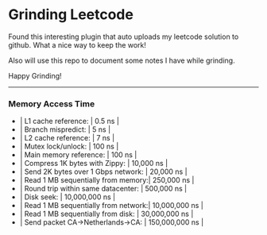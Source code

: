 # Grinding Leetcode

Found this interesting plugin that auto uploads my leetcode solution to github. What a nice way to keep the work!

Also will use this repo to document some notes I have while grinding.

Happy Grinding!

---
### Memory Access Time
- | L1 cache reference:                |           0.5 ns |
- | Branch mispredict:                 |             5 ns |
- | L2 cache reference:                |             7 ns |
- | Mutex lock/unlock:                 |           100 ns |
- | Main memory reference:             |           100 ns | 
- | Compress 1K bytes with Zippy:      |        10,000 ns |
- | Send 2K bytes over 1 Gbps network: |        20,000 ns |
- | Read 1 MB sequentially from memory:|       250,000 ns |
- | Round trip within same datacenter: |       500,000 ns |
- | Disk seek:                         |    10,000,000 ns |
- | Read 1 MB sequentially from network:|   10,000,000 ns | 
- | Read 1 MB sequentially from disk:   |   30,000,000 ns |
- | Send packet CA->Netherlands->CA:    |  150,000,000 ns |


